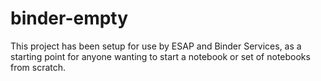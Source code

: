 # binder-empty
This project has been setup for use by ESAP and Binder Services, as a starting point for anyone wanting to start a notebook or set of notebooks from scratch.
